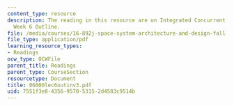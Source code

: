 ```yaml
---
content_type: resource
description: The reading in this resource are on Integrated Concurrent Engineering
  Week 6 Outline.
file: /media/courses/16-892j-space-system-architecture-and-design-fall-2004/7551f3e84356957053152d4583c9514b_06000lec6outinv3.pdf
file_type: application/pdf
learning_resource_types:
- Readings
ocw_type: OCWFile
parent_title: Readings
parent_type: CourseSection
resourcetype: Document
title: 06000lec6outinv3.pdf
uid: 7551f3e8-4356-9570-5315-2d4583c9514b
---
```

